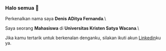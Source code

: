 ### Halo semua 👋

Perkenalkan nama saya **Denis ADitya Fernanda**.\

Saya seorang **Mahasiswa** di **Universitas Kristen Satya Wacana**.\
<!-- 
Saya bertanggung jawab pada kualitas materi iOS dengan dibekali [sertifikasi dari University of Toronto](https://www.coursera.org/account/accomplishments/specialization/CLKJD8XBXJ3M).\

Saya juga memiliki gelar [Google Associate Android Developer](https://www.credential.net/h5deoi5h) sejak 2019.\ -->

Jika kamu tertarik untuk berkenalan denganku, silakan ikuti akun [Linkedin](https://www.linkedin.com/in/denisadfer/)ku ya.

<!-- 
**denisadfer/denisadfer** is a ✨ _special_ ✨ repository because its `README.md` (this file) appears on your GitHub profile.

Here are some ideas to get you started:

- 🔭 I’m currently working on ...
- 🌱 I’m currently learning ...
- 👯 I’m looking to collaborate on ...
- 🤔 I’m looking for help with ...
- 💬 Ask me about ...
- 📫 How to reach me: ...
- 😄 Pronouns: ...
- ⚡ Fun fact: ...

 -->
